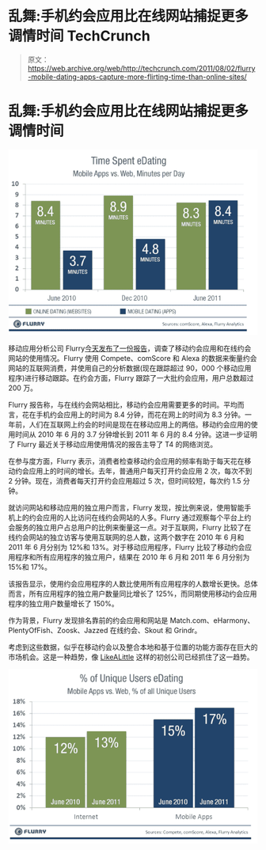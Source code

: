 # 乱舞:手机约会应用比在线网站捕捉更多调情时间 TechCrunch

> 原文：<https://web.archive.org/web/http://techcrunch.com/2011/08/02/flurry-mobile-dating-apps-capture-more-flirting-time-than-online-sites/>

# 乱舞:手机约会应用比在线网站捕捉更多调情时间

![](img/b5f2e0f24ed734c612cd429101c70bfd.png)

移动应用分析公司 Flurry[今天发布了一份报告](https://web.archive.org/web/20230204203421/http://blog.flurry.com/bid/68668/Mobile-Dating-Apps-The-Second-Lady-Killer-App-Category)，调查了移动约会应用和在线约会网站的使用情况。Flurry 使用 Compete、comScore 和 Alexa 的数据来衡量约会网站的互联网消费，并使用自己的分析数据(现在跟踪超过 90，000 个移动应用程序)进行移动跟踪。在约会方面，Flurry 跟踪了一大批约会应用，用户总数超过 200 万。

Flurry 报告称，与在线约会网站相比，移动约会应用需要更多的时间。平均而言，花在手机约会应用上的时间为 8.4 分钟，而花在网上的时间为 8.3 分钟。一年前，人们在互联网上约会的时间是现在在移动应用上的两倍。移动约会应用的使用时间从 2010 年 6 月的 3.7 分钟增长到 2011 年 6 月的 8.4 分钟。这进一步证明了 Flurry 最近关于移动应用使用情况的报告主导了 T4 的网络浏览。

在参与度方面，Flurry 表示，消费者检查移动约会应用的频率有助于每天花在移动约会应用上的时间的增长。去年，普通用户每天打开约会应用 2 次，每次不到 2 分钟。现在，消费者每天打开约会应用超过 5 次，但时间较短，每次约 1.5 分钟。

就访问网站和移动应用的独立用户而言，Flurry 发现，按比例来说，使用智能手机上的约会应用的人比访问在线约会网站的人多。Flurry 通过观察每个平台上约会服务的独立用户占总用户的比例来衡量这一点。对于互联网，Flurry 比较了在线约会网站的独立访客与使用互联网的总人数，这两个数字在 2010 年 6 月和 2011 年 6 月分别为 12%和 13%。对于移动应用程序，Flurry 比较了移动约会应用程序和所有应用程序的独立用户，结果在 2010 年 6 月和 2011 年 6 月分别为 15%和 17%。

该报告显示，使用约会应用程序的人数比使用所有应用程序的人数增长更快。总体而言，所有应用程序的独立用户数量同比增长了 125%，而同期使用移动约会应用程序的独立用户数量增长了 150%。

作为背景，Flurry 发现排名靠前的约会应用和网站是 Match.com、eHarmony、PlentyOfFish、Zoosk、Jazzed 在线约会、Skout 和 Grindr。

考虑到这些数据，似乎在移动约会以及整合本地和基于位置的功能方面存在巨大的市场机会。这是一种趋势，像 [LikeALittle](https://web.archive.org/web/20230204203421/https://techcrunch.com/2011/08/01/likealittle-people-uses-your-interests-to-connect-with-the-people-around-you/) 这样的初创公司已经抓住了这一趋势。

![](img/fe065ef8c9a5a585b38addc4e43a39a9.png)